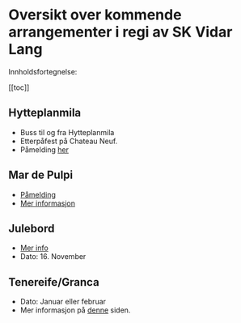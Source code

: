 # Oversikt over kommende arrangementer i regi av SK Vidar Lang

Innholdsfortegnelse:

[[toc]]

## Hytteplanmila <Badge type="tip" text="løp, buss, fest" /> <Badge type="info" text="21. Oktober, 2023" />
* Buss til og fra Hytteplanmila
* Etterpåfest på Chateau Neuf.
* Påmelding [her](https://neartail.com/sm/MgpJHJ-OX)

## Mar de Pulpi <Badge type="tip" text="Treningsleir" /> <Badge type="info" text="Oktober 2023" />

* [Påmelding](https://docs.google.com/forms/d/e/1FAIpQLScL4z4DtAlAR2vj8qbSJe7BcnlxeJCs_zj2Kluf_b5QLkRdeg/viewform)
* [Mer informasjon](https://sites.google.com/skvidar.no/lang/mar-de-pulpi-2023)

## Julebord <Badge type="tip" text="Fest" /> <Badge type="info" text="16. November, 2023" />

* [Mer info](https://www.facebook.com/events/1359388694612729/)
* Dato: 16. November

## Tenereife/Granca <Badge type="tip" text="Treningsleir" />  <Badge type="info" text="q1 2024" />

* Dato: Januar eller februar
* Mer informasjon på [denne](/arrangementer/treningsleir/2024-02-fuerteventura) siden.

